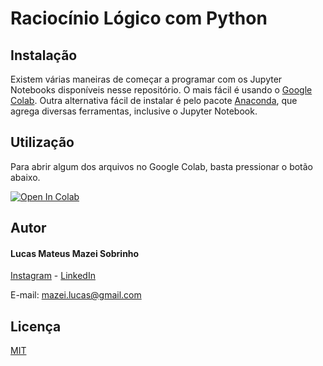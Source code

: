 # Raciocínio Lógico com Python

## Instalação

Existem várias maneiras de começar a programar com os Jupyter Notebooks disponíveis nesse repositório. O mais fácil é usando o [Google Colab](colab.research.google.com). Outra alternativa fácil de instalar é pelo pacote [Anaconda](anaconda.com/), que agrega diversas ferramentas, inclusive o Jupyter Notebook.

## Utilização

Para abrir algum dos arquivos no Google Colab, basta pressionar o botão abaixo.

[![Open In Colab](https://colab.research.google.com/assets/colab-badge.svg)](https://colab.research.google.com/github/LucasMazei/raciocinio_logico/)

## Autor

#### Lucas Mateus Mazei Sobrinho

[Instagram](instagram.com/mazei_lucas/) -
[LinkedIn](https://www.linkedin.com/in/LucasMateusMazeiSobrinho/)

E-mail: mazei.lucas@gmail.com

## Licença

[MIT](https://choosealicense.com/licenses/mit/)
